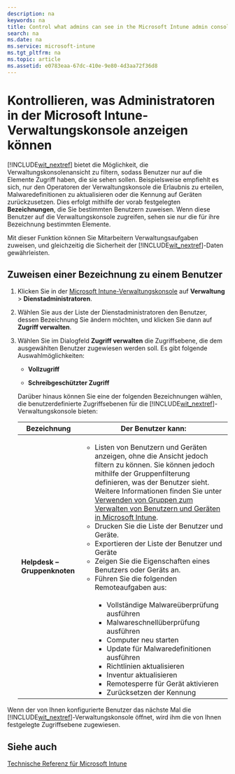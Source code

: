 ```yaml
---
description: na
keywords: na
title: Control what admins can see in the Microsoft Intune admin console
search: na
ms.date: na
ms.service: microsoft-intune
ms.tgt_pltfrm: na
ms.topic: article
ms.assetid: e0783eaa-67dc-410e-9e80-4d3aa72f36d8
---
```

# Kontrollieren, was Administratoren in der Microsoft Intune-Verwaltungskonsole anzeigen k&#246;nnen
[!INCLUDE[wit_nextref](../Token/wit_nextref_md.md)] bietet die Möglichkeit, die Verwaltungskonsolenansicht zu filtern, sodass Benutzer nur auf die Elemente Zugriff haben, die sie sehen sollen. Beispielsweise empfiehlt es sich, nur den Operatoren der Verwaltungskonsole die Erlaubnis zu erteilen, Malwaredefinitionen zu aktualisieren oder die Kennung auf Geräten zurückzusetzen. Dies erfolgt mithilfe der vorab festgelegten **Bezeichnungen**, die Sie bestimmten Benutzern zuweisen. Wenn diese Benutzer auf die Verwaltungskonsole zugreifen, sehen sie nur die für ihre Bezeichnung bestimmten Elemente.

Mit dieser Funktion können Sie Mitarbeitern Verwaltungsaufgaben zuweisen, und gleichzeitig die Sicherheit der [!INCLUDE[wit_nextref](../Token/wit_nextref_md.md)]-Daten gewährleisten.

## Zuweisen einer Bezeichnung zu einem Benutzer

1.  Klicken Sie in der [Microsoft Intune-Verwaltungskonsole](https://manage.microsoft.com) auf **Verwaltung** &gt; **Dienstadministratoren**.

2.  Wählen Sie aus der Liste der Dienstadministratoren den Benutzer, dessen Bezeichnung Sie ändern möchten, und klicken Sie dann auf **Zugriff verwalten**.

3.  Wählen Sie im Dialogfeld **Zugriff verwalten** die Zugriffsebene, die dem ausgewählten Benutzer zugewiesen werden soll. Es gibt folgende Auswahlmöglichkeiten:

    -   **Vollzugriff**

    -   **Schreibgeschützter Zugriff**

    Darüber hinaus können Sie eine der folgenden Bezeichnungen wählen, die benutzerdefinierte Zugriffsebenen für die [!INCLUDE[wit_nextref](../Token/wit_nextref_md.md)]-Verwaltungskonsole bieten:

    |Bezeichnung|Der Benutzer kann:|
    |---------------|----------------------|
    |**Helpdesk – Gruppenknoten**|<ul><li>Listen von Benutzern und Geräten anzeigen, ohne die Ansicht jedoch filtern zu können. Sie können jedoch mithilfe der Gruppenfilterung definieren, was der Benutzer sieht. Weitere Informationen finden Sie unter [Verwenden von Gruppen zum Verwalten von Benutzern und Geräten in Microsoft Intune](../Topic/Use_groups_to_manage_users_and_devices_with_Microsoft_Intune.md).</li><li>Drucken Sie die Liste der Benutzer und Geräte.</li><li>Exportieren der Liste der Benutzer und Geräte</li><li>Zeigen Sie die Eigenschaften eines Benutzers oder Geräts an.</li><li>Führen Sie die folgenden Remoteaufgaben aus:<br /><br /><ul><li>Vollständige Malwareüberprüfung ausführen</li><li>Malwareschnellüberprüfung ausführen</li><li>Computer neu starten</li><li>Update für Malwaredefinitionen ausführen</li><li>Richtlinien aktualisieren</li><li>Inventur aktualisieren</li><li>Remotesperre für Gerät aktivieren</li><li>Zurücksetzen der Kennung</li></ul></li></ul>|

Wenn der von Ihnen konfigurierte Benutzer das nächste Mal die [!INCLUDE[wit_nextref](../Token/wit_nextref_md.md)]-Verwaltungskonsole öffnet, wird ihm die von Ihnen festgelegte Zugriffsebene zugewiesen.

## Siehe auch
[Technische Referenz für Microsoft Intune](../Topic/Technical_reference_for_Microsoft_Intune.md)

